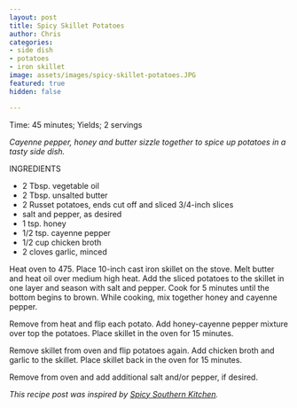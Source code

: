 ```yaml
---
layout: post
title: Spicy Skillet Potatoes
author: Chris
categories:
- side dish
- potatoes
- iron skillet
image: assets/images/spicy-skillet-potatoes.JPG
featured: true
hidden: false

---
```

Time: 45 minutes; Yields; 2 servings

_Cayenne pepper, honey and butter sizzle together to spice up potatoes in a tasty side dish._

INGREDIENTS

* 2 Tbsp. vegetable oil
* 2 Tbsp. unsalted butter
* 2 Russet potatoes, ends cut off and sliced 3/4-inch slices
* salt and pepper, as desired
* 1 tsp. honey
* 1/2 tsp. cayenne pepper
* 1/2 cup chicken broth
* 2 cloves garlic, minced

Heat oven to 475. Place 10-inch cast iron skillet on the stove. Melt butter and heat oil over medium high heat. Add the sliced potatoes to the skillet in one layer and season with salt and pepper. Cook for 5 minutes until the bottom begins to brown. While cooking, mix together honey and cayenne pepper.

Remove from heat and flip each potato. Add honey-cayenne pepper mixture over top the potatoes. Place skillet in the oven for 15 minutes.

Remove skillet from oven and flip potatoes again. Add chicken broth and garlic to the skillet. Place skillet back in the oven for 15 minutes.

Remove from oven and add additional salt and/or pepper, if desired. 

_This recipe post was inspired by_ [_Spicy Southern Kitchen_](https://spicysouthernkitchen.com/spicy-melting-potatoes/)_._